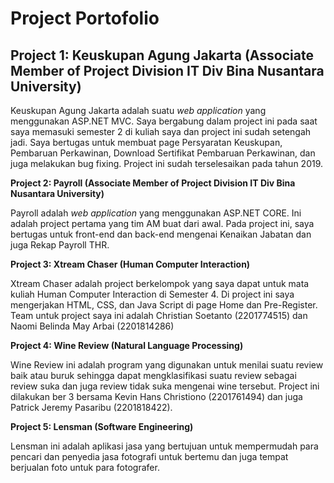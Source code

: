 # Project Portofolio

## Project 1: Keuskupan Agung Jakarta (Associate Member of Project Division IT Div Bina Nusantara University)

Keuskupan Agung Jakarta adalah suatu _web application_ yang menggunakan ASP.NET MVC. Saya bergabung dalam project ini pada saat saya memasuki semester 2 di kuliah saya dan project ini sudah setengah jadi. Saya bertugas untuk membuat page Persyaratan Keuskupan, Pembaruan Perkawinan, Download Sertifikat Pembaruan Perkawinan, dan juga melakukan bug fixing. Project ini sudah terselesaikan pada tahun 2019.

**Project 2: Payroll (Associate Member of Project Division IT Div Bina Nusantara University)**

Payroll adalah _web application_ yang menggunakan ASP.NET CORE. Ini adalah project pertama yang tim AM buat dari awal. Pada project ini, saya bertugas untuk front-end dan back-end mengenai Kenaikan Jabatan dan juga Rekap Payroll THR.

**Project 3: Xtream Chaser (Human Computer Interaction)**

Xtream Chaser adalah project berkelompok yang saya dapat untuk mata kuliah Human Computer Interaction di Semester 4. Di project ini saya mengerjakan HTML, CSS, dan Java Script di page Home dan Pre-Register. Team untuk project saya ini adalah Christian Soetanto (2201774515) dan Naomi Belinda May Arbai (2201814286)

**Project 4: Wine Review (Natural Language Processing)**

Wine Review ini adalah program yang digunakan untuk menilai suatu review baik atau buruk sehingga dapat mengklasifikasi suatu review sebagai review suka dan juga review tidak suka mengenai wine tersebut. Project ini dilakukan ber 3 bersama Kevin Hans Christiono (2201761494) dan juga Patrick Jeremy Pasaribu (2201818422).

**Project 5: Lensman (Software Engineering)**

Lensman ini adalah aplikasi jasa yang bertujuan untuk mempermudah para pencari dan penyedia jasa fotografi untuk bertemu dan juga tempat berjualan foto untuk para fotografer. 
